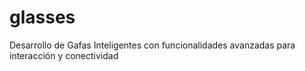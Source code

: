 # glasses
Desarrollo de Gafas Inteligentes con funcionalidades avanzadas para interacción y conectividad
